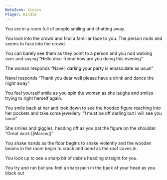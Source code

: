 ```yaml
---
NoteIcon: Vision
Player: Kindle
---
```

You are in a room full of people smiling and chatting away. 

You look into the crowd and find a familiar face to you. The person nods and seems to faze into the crowd. 

You can barely see them as they point to a person and you nod walking over and saying “Hello dear friend how are you doing this evening” 

The woman responds “Navel, darling your party is emasculate as usual” 

Navel responds “Thank you dear well please have a drink and dance the night away” 

You feel yourself smile as you spin the woman as she laughs and smiles trying to right herself again. 

You smile back at her and look down to see the hooded figure reaching into her pockets and take some jewellery. “I must be off darling but I will see you soon” 

She smiles and giggles, heading off as you pat the figure on the shoulder. “Great work [[Marius]]” 

You shake hands as the floor begins to shake violently and the wooden beams in the room begin to crack and bend as the roof caves in. 

You look up to see a sharp bit of debris heading straight for you. 

You try and run but you feel a sharp pain in the back of your head as you black out